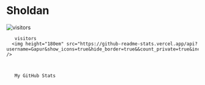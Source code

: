 # Sholdan
![visitors](https://visitor-badge.glitch.me/badge?page_id=page.id)

      

       visitors
      <img height="180em" src="https://github-readme-stats.vercel.app/api?username=Gapur&show_icons=true&hide_border=true&&count_private=true&include_all_commits=true" />

      

       My GitHub Stats
      
